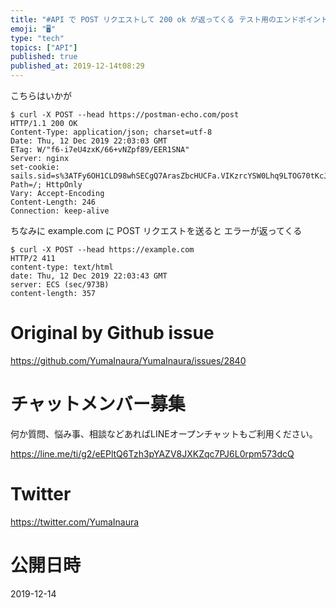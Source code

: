 ```yaml
---
title: "#API で POST リクエストして 200 ok が返ってくる テスト用のエンドポイントは？  https://postman-echo"
emoji: "🖥"
type: "tech"
topics: ["API"]
published: true
published_at: 2019-12-14t08:29
---
```


こちらはいかが

```
$ curl -X POST --head https://postman-echo.com/post
HTTP/1.1 200 OK
Content-Type: application/json; charset=utf-8
Date: Thu, 12 Dec 2019 22:03:03 GMT
ETag: W/"f6-i7eU4zxK/66+vNZpf89/EER1SNA"
Server: nginx
set-cookie: sails.sid=s%3ATFy6OH1CLD98whSECgQ7ArasZbcHUCFa.VIKzrcYSW0Lhq9LTOG70tKcJDbJze8vB0LZjP9HTPMw; Path=/; HttpOnly
Vary: Accept-Encoding
Content-Length: 246
Connection: keep-alive
```

ちなみに example.com に POST リクエストを送ると エラーが返ってくる

```
$ curl -X POST --head https://example.com
HTTP/2 411
content-type: text/html
date: Thu, 12 Dec 2019 22:03:43 GMT
server: ECS (sec/973B)
content-length: 357

```

# Original by Github issue

https://github.com/YumaInaura/YumaInaura/issues/2840








<!-- Update From Qiita API -->

# チャットメンバー募集


何か質問、悩み事、相談などあればLINEオープンチャットもご利用ください。

https://line.me/ti/g2/eEPltQ6Tzh3pYAZV8JXKZqc7PJ6L0rpm573dcQ





# Twitter


https://twitter.com/YumaInaura


<!-- Update From Qiita API -->



# 公開日時

2019-12-14
